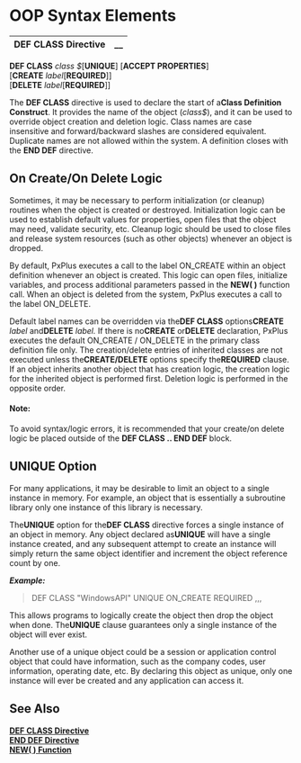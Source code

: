 # OOP Syntax Elements

**DEF CLASS Directive** |  **__**  
---|---  
  
**DEF CLASS** _class_ _$_[**UNIQUE**] [**ACCEPT PROPERTIES**]  
[**CREATE** _label_[**REQUIRED**]]  
[**DELETE** _label_[**REQUIRED**]]

The **DEF CLASS** directive is used to declare the start of a**Class Definition Construct**. It provides the name of the object (_class$_), and it can be used to override object creation and deletion logic. Class names are case insensitive and forward/backward slashes are considered equivalent. Duplicate names are not allowed within the system. A definition closes with the **END DEF** directive.

##  On Create/On Delete Logic

Sometimes, it may be necessary to perform initialization (or cleanup) routines when the object is created or destroyed. Initialization logic can be used to establish default values for properties, open files that the object may need, validate security, etc. Cleanup logic should be used to close files and release system resources (such as other objects) whenever an object is dropped.

By default, PxPlus executes a call to the label ON_CREATE within an object definition whenever an object is created. This logic can open files, initialize variables, and process additional parameters passed in the **NEW( )** function call. When an object is deleted from the system, PxPlus executes a call to the label ON_DELETE.

Default label names can be overridden via the**DEF CLASS** options**CREATE** _label_ and**DELETE** _label._ If there is no**CREATE** or**DELETE** declaration, PxPlus executes the default ON_CREATE / ON_DELETE in the primary class definition file only. The creation/delete entries of inherited classes are not executed unless the**CREATE/DELETE** options specify the**REQUIRED** clause. If an object inherits another object that has creation logic, the creation logic for the inherited object is performed first. Deletion logic is performed in the opposite order.

#### **Note:**  
To avoid syntax/logic errors, it is recommended that your create/on delete logic be placed outside of the **DEF CLASS .. END DEF** block.

## UNIQUE Option

For many applications, it may be desirable to limit an object to a single instance in memory. For example, an object that is essentially a subroutine library only one instance of this library is necessary.

The**UNIQUE** option for the**DEF CLASS** directive forces a single instance of an object in memory. Any object declared as**UNIQUE** will have a single instance created, and any subsequent attempt to create an instance will simply return the same object identifier and increment the object reference count by one.

**_Example:_**

> DEF CLASS "WindowsAPI" UNIQUE ON_CREATE REQUIRED ,,,

This allows programs to logically create the object then drop the object when done. The**UNIQUE** clause guarantees only a single instance of the object will ever exist.

Another use of a unique object could be a session or application control object that could have information, such as the company codes, user information, operating date, etc. By declaring this object as unique, only one instance will ever be created and any application can access it.

## See Also

**[DEF CLASS Directive](../../../directives/def_class.md)  
[END DEF Directive](../../../directives/end_def.md)  
[NEW( ) Function](../../../functions/new.md)**
